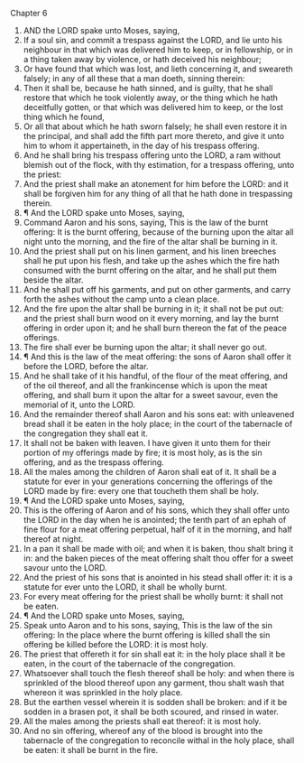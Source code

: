 

Chapter 6

1. AND the LORD spake unto Moses, saying,
2. If a soul sin, and commit a trespass against the LORD, and lie unto his neighbour in that which was delivered him to keep, or in fellowship, or in a thing taken away by violence, or hath deceived his neighbour;
3. Or have found that which was lost, and lieth concerning it, and sweareth falsely; in any of all these that a man doeth, sinning therein:
4. Then it shall be, because he hath sinned, and is guilty, that he shall restore that which he took violently away, or the thing which he hath deceitfully gotten, or that which was delivered him to keep, or the lost thing which he found,
5. Or all that about which he hath sworn falsely; he shall even restore it in the principal, and shall add the fifth part more thereto, and give it unto him to whom it appertaineth, in the day of his trespass offering.
6. And he shall bring his trespass offering unto the LORD, a ram without blemish out of the flock, with thy estimation, for a trespass offering, unto the priest:
7. And the priest shall make an atonement for him before the LORD: and it shall be forgiven him for any thing of all that he hath done in trespassing therein.
8. ¶ And the LORD spake unto Moses, saying,
9. Command Aaron and his sons, saying, This is the law of the burnt offering: It is the burnt offering, because of the burning upon the altar all night unto the morning, and the fire of the altar shall be burning in it.
10. And the priest shall put on his linen garment, and his linen breeches shall he put upon his flesh, and take up the ashes which the fire hath consumed with the burnt offering on the altar, and he shall put them beside the altar.
11. And he shall put off his garments, and put on other garments, and carry forth the ashes without the camp unto a clean place.
12. And the fire upon the altar shall be burning in it; it shall not be put out: and the priest shall burn wood on it every morning, and lay the burnt offering in order upon it; and he shall burn thereon the fat of the peace offerings.
13. The fire shall ever be burning upon the altar; it shall never go out.
14. ¶ And this is the law of the meat offering: the sons of Aaron shall offer it before the LORD, before the altar.
15. And he shall take of it his handful, of the flour of the meat offering, and of the oil thereof, and all the frankincense which is upon the meat offering, and shall burn it upon the altar for a sweet savour, even the memorial of it, unto the LORD.
16. And the remainder thereof shall Aaron and his sons eat: with unleavened bread shall it be eaten in the holy place; in the court of the tabernacle of the congregation they shall eat it.
17. It shall not be baken with leaven.  I have given it unto them for their portion of my offerings made by fire; it is most holy, as is the sin offering, and as the trespass offering.
18. All the males among the children of Aaron shall eat of it.  It shall be a statute for ever in your generations concerning the offerings of the LORD made by fire: every one that toucheth them shall be holy.
19. ¶ And the LORD spake unto Moses, saying,
20. This is the offering of Aaron and of his sons, which they shall offer unto the LORD in the day when he is anointed; the tenth part of an ephah of fine flour for a meat offering perpetual, half of it in the morning, and half thereof at night.
21. In a pan it shall be made with oil; and when it is baken, thou shalt bring it in: and the baken pieces of the meat offering shalt thou offer for a sweet savour unto the LORD.
22. And the priest of his sons that is anointed in his stead shall offer it: it is a statute for ever unto the LORD, it shall be wholly burnt.
23. For every meat offering for the priest shall be wholly burnt: it shall not be eaten.
24. ¶ And the LORD spake unto Moses, saying,
25. Speak unto Aaron and to his sons, saying, This is the law of the sin offering: In the place where the burnt offering is killed shall the sin offering be killed before the LORD: it is most holy.
26. The priest that offereth it for sin shall eat it: in the holy place shall it be eaten, in the court of the tabernacle of the congregation.
27. Whatsoever shall touch the flesh thereof shall be holy: and when there is sprinkled of the blood thereof upon any garment, thou shalt wash that whereon it was sprinkled in the holy place.
28. But the earthen vessel wherein it is sodden shall be broken: and if it be sodden in a brasen pot, it shall be both scoured, and rinsed in water.
29. All the males among the priests shall eat thereof: it is most holy.
30. And no sin offering, whereof any of the blood is brought into the tabernacle of the congregation to reconcile withal in the holy place, shall be eaten: it shall be burnt in the fire.
